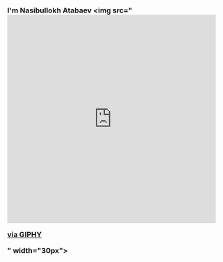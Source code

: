 ### I'm Nasibullokh Atabaev <img src="<iframe src="https://giphy.com/embed/g8uk5CmBJC3xVRPO1J" width="480" height="480" frameBorder="0" class="giphy-embed" allowFullScreen></iframe><p><a href="https://giphy.com/gifs/Evonik-evonik-leadingbeyondchemistry-g8uk5CmBJC3xVRPO1J">via GIPHY</a></p>" width="30px">
